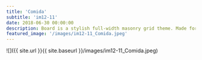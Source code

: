 ```yaml
---
title: 'Comida'
subtitle: 'im12-11'
date: 2018-06-30 00:00:00
description: Board is a stylish full-width masonry grid theme. Made for designers, artists, photographers and developers to show off their best work.
featured_image: '/images/im12-11_Comida.jpeg'
---
```


![]({{ site.url }}{{ site.baseurl }}/images/im12-11_Comida.jpeg)


